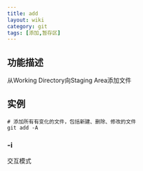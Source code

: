 ```yaml
---
title: add
layout: wiki
category: git
tags: [添加,暂存区]
---
```


## 功能描述

从Working Directory向Staging Area添加文件

## 实例

~~~
# 添加所有有变化的文件，包括新建、删除、修改的文件
git add -A
~~~

### -i

交互模式
